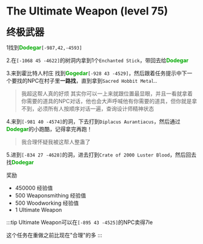 # The Ultimate Weapon (level 75)
<span style="font-size: 25px;">**终极武器**</span>

1找到<font color=00AA00>**Dodegar**</font>`[-987,42,-4593]`

2.在`[-1068 45 -4622]`的树洞内拿到1个`Enchanted Stick`，带回去给<font color=00AA00>**Dodegar**</font>

3.来到霍比特人村庄 找到<font color=00AA00>**Gogedar**</font>`[-928 43 -4529]`，然后跟着任务提示中下一个要找的NPC在村子里**一路找**，直到拿到`Sacred Hobbit Metal`..
>我超这帮人真的好烦
>其实你可以一上来就跟位置最显眼，并且一看就拿着你需要的道具的NPC对话，他也会大声呼喊他有你需要的道具，但你就是拿不到，必须所有人按顺序对话一遍，查询设计师精神状态

4.来到`[-981 40 -4574]`的洞，下去打到`Diplacus Aurantiacus`，然后通过<font color=00AA00>**Dodegar**</font>的小跑酷，记得拿完再跑！
>我合理怀疑我被这帮人整蛊了

5.进到`[-834 27 -4628]`的洞，进去打到`Crate of 2000 Luster Blood`，然后回去找<font color=00AA00>**Dodegar**</font>

奖励
+ 450000 经验值
+ 500 Weaponsmithing 经验值
+ 500 Woodworking 经验值
+ 1 Ultimate Weapon

:::tip
Ultimate Weapon可以在`[-895 43 -4525]`的NPC卖得7le

这个任务在重做之前比现在"合理"的多
:::